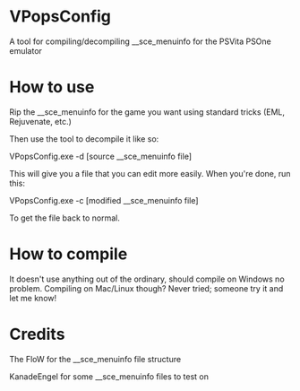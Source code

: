 # VPopsConfig
A tool for compiling/decompiling __sce_menuinfo for the PSVita PSOne emulator

# How to use
Rip the __sce_menuinfo for the game you want using standard tricks (EML, Rejuvenate, etc.)

Then use the tool to decompile it like so:

  VPopsConfig.exe -d [source __sce_menuinfo file]

This will give you a file that you can edit more easily. When you're done, run this:

  VPopsConfig.exe -c [modified __sce_menuinfo file]

To get the file back to normal.

# How to compile
It doesn't use anything out of the ordinary, should compile on Windows no problem. 
Compiling on Mac/Linux though? Never tried; someone try it and let me know!

# Credits
The FloW for the __sce_menuinfo file structure

KanadeEngel for some __sce_menuinfo files to test on
